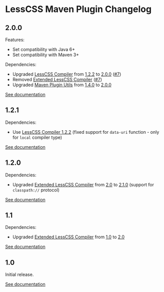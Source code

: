 # LessCSS Maven Plugin Changelog

## 2.0.0
Features:
* Set compatibility with Java 6+
* Set compatibility with Maven 3+

Dependencies:
* Upgraded [LessCSS Compiler](http://lesscss-compiler.projects.gabrys.biz/) from [1.2.2](http://lesscss-compiler.projects.gabrys.biz/1.2.2/) to [2.0.0](http://lesscss-compiler.projects.gabrys.biz/2.0.0/) ([#7](https://github.com/gabrysbiz/lesscss-maven-plugin/issues/7))
* Removed [Extended LessCSS Compiler](http://lesscss-extended-compiler.projects.gabrys.biz/) ([#7](https://github.com/gabrysbiz/lesscss-maven-plugin/issues/7))
* Upgraded [Maven Plugin Utils](http://maven-plugin-utils.projects.gabrys.biz/) from [1.4.0](http://maven-plugin-utils.projects.gabrys.biz/1.4.1/) to [2.0.0](http://maven-plugin-utils.projects.gabrys.biz/2.0.0/)

[See documentation](http://lesscss-maven-plugin.projects.gabrys.biz/2.0.0/)

## 1.2.1
Dependencies:
* Use [LessCSS Compiler 1.2.2](http://lesscss-compiler.projects.gabrys.biz/1.2.2/) (fixed support for `data-uri` function - only for `local` compiler type)

[See documentation](http://lesscss-maven-plugin.projects.gabrys.biz/1.2.1/)

## 1.2.0
Dependencies:
* Upgraded [Extended LessCSS Compiler](http://lesscss-extended-compiler.projects.gabrys.biz/) from [2.0](http://lesscss-extended-compiler.projects.gabrys.biz/2.0/) to [2.1.0](http://lesscss-extended-compiler.projects.gabrys.biz/2.1.0/) (support for `classpath://` protocol)

[See documentation](http://lesscss-maven-plugin.projects.gabrys.biz/1.2.0/)

## 1.1
Dependencies:
* Upgraded [Extended LessCSS Compiler](http://lesscss-extended-compiler.projects.gabrys.biz/) from [1.0](http://lesscss-extended-compiler.projects.gabrys.biz/1.0/) to [2.0](http://lesscss-extended-compiler.projects.gabrys.biz/2.0/)

[See documentation](http://lesscss-maven-plugin.projects.gabrys.biz/1.1/)

## 1.0
Initial release.

[See documentation](http://lesscss-maven-plugin.projects.gabrys.biz/1.0/)